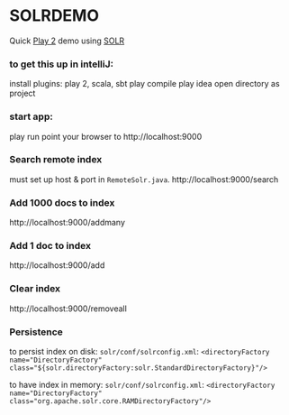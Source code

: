 SOLRDEMO
========

Quick [Play 2](http://www.playframework.org/) demo using [SOLR](http://lucene.apache.org/solr/)

### to get this up in intelliJ:
install plugins: play 2, scala, sbt
play compile
play idea
open directory as project

### start app:
play run
point your browser to http://localhost:9000

### Search remote index
must set up host & port in `RemoteSolr.java`.
http://localhost:9000/search

### Add 1000 docs to index
http://localhost:9000/addmany

### Add 1 doc to index
http://localhost:9000/add

### Clear index
http://localhost:9000/removeall

### Persistence
to persist index on disk:
`solr/conf/solrconfig.xml`:
    `<directoryFactory name="DirectoryFactory" class="${solr.directoryFactory:solr.StandardDirectoryFactory}"/>`

to have index in memory:
`solr/conf/solrconfig.xml`:
  `<directoryFactory name="DirectoryFactory" class="org.apache.solr.core.RAMDirectoryFactory"/>`
